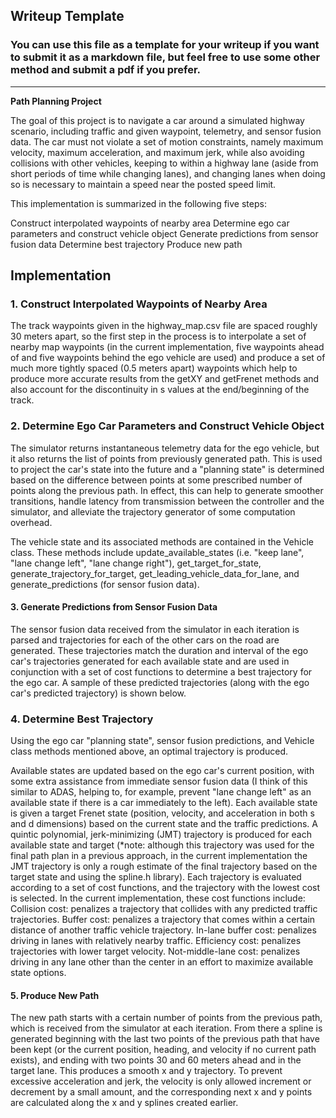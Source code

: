 ## Writeup Template

### You can use this file as a template for your writeup if you want to submit it as a markdown file, but feel free to use some other method and submit a pdf if you prefer.

---

**Path Planning Project**

The goal of this project is to navigate a car around a simulated highway scenario, including traffic and given waypoint, telemetry, and sensor fusion data. The car must not violate a set of motion constraints, namely maximum velocity, maximum acceleration, and maximum jerk, while also avoiding collisions with other vehicles, keeping to within a highway lane (aside from short periods of time while changing lanes), and changing lanes when doing so is necessary to maintain a speed near the posted speed limit.

This implementation is summarized in the following five steps:

Construct interpolated waypoints of nearby area
Determine ego car parameters and construct vehicle object
Generate predictions from sensor fusion data
Determine best trajectory
Produce new path



## Implementation

### 1. Construct Interpolated Waypoints of Nearby Area

The track waypoints given in the highway_map.csv file are spaced roughly 30 meters apart, so the first step in the process is to interpolate a set of nearby map waypoints (in the current implementation, five waypoints ahead of and five waypoints behind the ego vehicle are used) and produce a set of much more tightly spaced (0.5 meters apart) waypoints which help to produce more accurate results from the getXY and getFrenet methods and also account for the discontinuity in s values at the end/beginning of the track.


### 2. Determine Ego Car Parameters and Construct Vehicle Object

The simulator returns instantaneous telemetry data for the ego vehicle, but it also returns the list of points from previously generated path. This is used to project the car's state into the future and a "planning state" is determined based on the difference between points at some prescribed number of points along the previous path. In effect, this can help to generate smoother transitions, handle latency from transmission between the controller and the simulator, and alleviate the trajectory generator of some computation overhead.

The vehicle state and its associated methods are contained in the Vehicle class. These methods include update_available_states (i.e. "keep lane", "lane change left", "lane change right"), get_target_for_state, generate_trajectory_for_target, get_leading_vehicle_data_for_lane, and generate_predictions (for sensor fusion data).



#### 3. Generate Predictions from Sensor Fusion Data

The sensor fusion data received from the simulator in each iteration is parsed and trajectories for each of the other cars on the road are generated. These trajectories match the duration and interval of the ego car's trajectories generated for each available state and are used in conjunction with a set of cost functions to determine a best trajectory for the ego car. A sample of these predicted trajectories (along with the ego car's predicted trajectory) is shown below.




### 4. Determine Best Trajectory

Using the ego car "planning state", sensor fusion predictions, and Vehicle class methods mentioned above, an optimal trajectory is produced.

Available states are updated based on the ego car's current position, with some extra assistance from immediate sensor fusion data (I think of this similar to ADAS, helping to, for example, prevent "lane change left" as an available state if there is a car immediately to the left).
Each available state is given a target Frenet state (position, velocity, and acceleration in both s and d dimensions) based on the current state and the traffic predictions.
A quintic polynomial, jerk-minimizing (JMT) trajectory is produced for each available state and target (*note: although this trajectory was used for the final path plan in a previous approach, in the current implementation the JMT trajectory is only a rough estimate of the final trajectory based on the target state and using the spline.h library).
Each trajectory is evaluated according to a set of cost functions, and the trajectory with the lowest cost is selected. In the current implementation, these cost functions include:
Collision cost: penalizes a trajectory that collides with any predicted traffic trajectories.
Buffer cost: penalizes a trajectory that comes within a certain distance of another traffic vehicle trajectory.
In-lane buffer cost: penalizes driving in lanes with relatively nearby traffic.
Efficiency cost: penalizes trajectories with lower target velocity.
Not-middle-lane cost: penalizes driving in any lane other than the center in an effort to maximize available state options.



#### 5. Produce New Path

The new path starts with a certain number of points from the previous path, which is received from the simulator at each iteration. From there a spline is generated beginning with the last two points of the previous path that have been kept (or the current position, heading, and velocity if no current path exists), and ending with two points 30 and 60 meters ahead and in the target lane. This produces a smooth x and y trajectory. To prevent excessive acceleration and jerk, the velocity is only allowed increment or decrement by a small amount, and the corresponding next x and y points are calculated along the x and y splines created earlier. 
